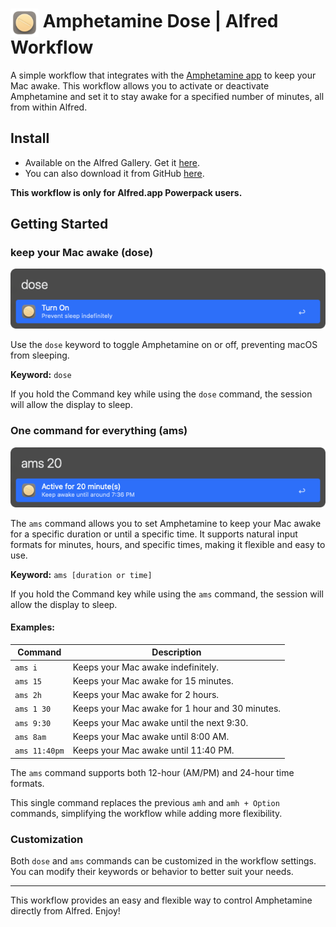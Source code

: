 # <img src="img/dose-logo.png" alt="Amphetamine Dose Alfred Workflow Icon" width="45" align="center"/> Amphetamine Dose | Alfred Workflow

A simple workflow that integrates with the [Amphetamine app](https://apps.apple.com/us/app/amphetamine/id937984704?mt=12) to keep your Mac awake. This workflow allows you to activate or deactivate Amphetamine and set it to stay awake for a specified number of minutes, all from within Alfred.

## Install

- Available on the Alfred Gallery. Get it [here](https://alfred.app/workflows/vanstrouble/amphetamine-dose/).
- You can also download it from GitHub [here](https://github.com/vanstrouble/dose-alfred-workflow/releases).

**This workflow is only for Alfred.app Powerpack users.**

## Getting Started

### keep your Mac awake (dose)

<img src="img/dose.png" alt="Alfred toggle Amphetamine image" width="550"/>

Use the `dose` keyword to toggle Amphetamine on or off, preventing macOS from sleeping.

**Keyword:** `dose`

If you hold the Command key while using the `dose` command, the session will allow the display to sleep.

### One command for everything (ams)

<img src="img/ams-pro.png" alt="Alfred set Amphetamine duration image" width="550"/>

The `ams` command allows you to set Amphetamine to keep your Mac awake for a specific duration or until a specific time. It supports natural input formats for minutes, hours, and specific times, making it flexible and easy to use.

**Keyword:** `ams [duration or time]`

If you hold the Command key while using the `ams` command, the session will allow the display to sleep.

#### Examples:

| Command    | Description                                    |
|------------|------------------------------------------------|
| `ams i`    | Keeps your Mac awake indefinitely.             |
| `ams 15`   | Keeps your Mac awake for 15 minutes.           |
| `ams 2h`   | Keeps your Mac awake for 2 hours.              |
| `ams 1 30` | Keeps your Mac awake for 1 hour and 30 minutes.|
| `ams 9:30` | Keeps your Mac awake until the next 9:30.      |
| `ams 8am`  | Keeps your Mac awake until 8:00 AM.            |
| `ams 11:40pm` | Keeps your Mac awake until 11:40 PM.        |

The `ams` command supports both 12-hour (AM/PM) and 24-hour time formats.

This single command replaces the previous `amh` and `amh + Option` commands, simplifying the workflow while adding more flexibility.

### Customization

Both `dose` and `ams` commands can be customized in the workflow settings. You can modify their keywords or behavior to better suit your needs.

---

This workflow provides an easy and flexible way to control Amphetamine directly from Alfred. Enjoy!
